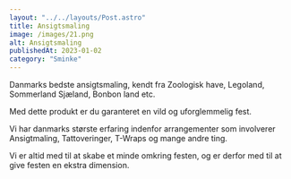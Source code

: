```yaml
---
layout: "../../layouts/Post.astro"
title: Ansigtsmaling
image: /images/21.png
alt: Ansigtsmaling
publishedAt: 2023-01-02
category: "Sminke"
---
```


Danmarks bedste ansigtsmaling, kendt fra Zoologisk have, Legoland, Sommerland Sjæland, Bonbon land etc.

Med dette produkt er du garanteret en vild og uforglemmelig fest.

Vi har danmarks største erfaring indenfor arrangementer som involverer Ansigtmaling, Tattoveringer, T-Wraps og mange andre ting.

Vi er altid med til at skabe et minde omkring festen, og er derfor med til at give festen en ekstra dimension.
